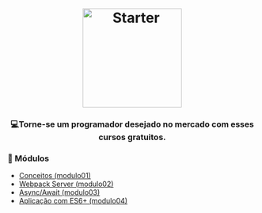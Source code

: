 <h1 align="center">
    <img alt="Starter" src="https://miro.medium.com/max/640/1*kCD_6R3UkMHkpS_YgFoU9w.jpeg"  widht="200px" height="200px" />
</h1>

<h3 align="center">
  💻<strong>Torne-se um programador desejado</strong> no mercado com esses cursos gratuitos.
</h3>
 
### :open_file_folder: Módulos

-   [Conceitos (modulo01)](https://github.com/grioos/cursos-starter/tree/master/javascriptes6/modulo01)
-   [Webpack Server (modulo02)](https://github.com/grioos/cursos-starter/tree/master/javascriptes6/modulo02)
-   [Async/Await (modulo03)](https://github.com/grioos/cursos-starter/tree/master/javascriptes6/modulo03)
-   [Aplicação com ES6+ (modulo04)](https://github.com/grioos/cursos-starter/tree/master/javascriptes6/modulo04)
